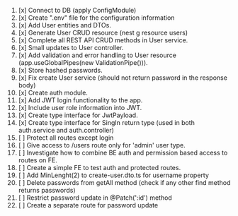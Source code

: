 1. [x] Connect to DB (apply ConfigModule)
2. [x] Create ".env" file for the configuration information
3. [x] Add User entities and DTOs.
4. [x] Generate User CRUD resource (nest g resource users)
5. [x] Complete all REST API CRUD methods in User service.
6. [x] Small updates to User controller.
7. [x] Add validation and error handling to User resource (app.useGlobalPipes(new ValidationPipe())).
8. [x] Store hashed passwords.
9. [x] Fix create User service (should not return password in the response body)
10. [x] Create auth module.
11. [x] Add JWT login functionality to the app.
12. [x] Include user role information into JWT.
13. [x] Create type interface for JwtPayload.
14. [x] Create type interface for SingIn return type (used in both auth.service and auth.controller)
15. [ ] Protect all routes except login
16. [ ] Give access to /users route only for 'admin' user type.
17. [ ] Investigate how to combine BE auth and permission based access to routes on FE.
18. [ ] Create a simple FE to test auth and protected routes.
19. [ ] Add MinLenght(2) to create-user.dto.ts for username property
20. [ ] Delete passwords from getAll method (check if any other find method returns passwords)
21. [ ] Restrict password update in @Patch(':id') method
22. [ ] Create a separate route for password update
